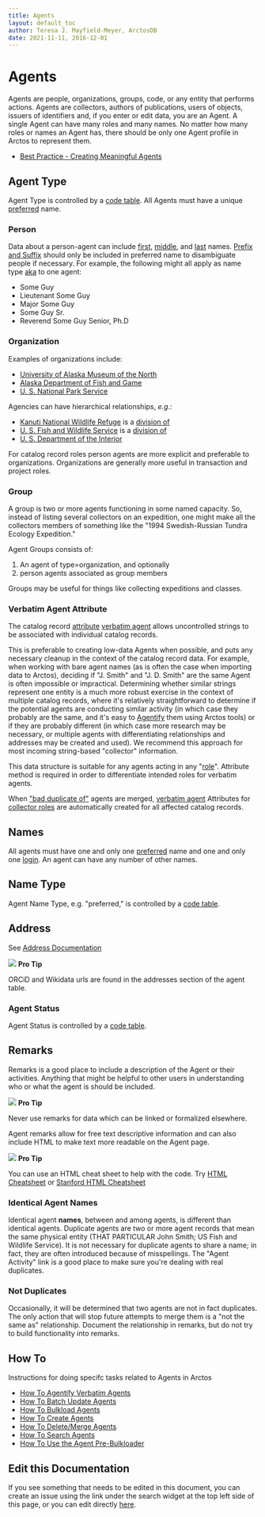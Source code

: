 ```yaml
---
title: Agents
layout: default_toc
author: Teresa J. Mayfield-Meyer, ArctosDB
date: 2021-11-11, 2016-12-01
---
```


# Agents

Agents are people, organizations, groups, code, or any entity that performs actions. Agents are collectors, authors of publications, users of objects, issuers of identifiers and, if you enter or edit data, you are an Agent. A single Agent can have many roles and many names. No matter how many roles or names an Agent has, there should be only one Agent profile in Arctos to represent them.

 - <a href="https://handbook.arctosdb.org/best_practices/Agents.html" target="_blank">Best Practice - Creating Meaningful Agents</a>

## Agent Type

Agent Type is controlled by a [code
table](http://arctos.database.museum/info/ctDocumentation.cfm?table=ctagent_type). All Agents must have a unique [preferred](https://arctos.database.museum/info/ctDocumentation.cfm?table=ctagent_name_type#preferred) name.

### Person

Data about a person-agent can include [first](https://arctos.database.museum/info/ctDocumentation.cfm?table=ctagent_name_type#first_name), [middle](https://arctos.database.museum/info/ctDocumentation.cfm?table=ctagent_name_type#middle_name), and [last](https://arctos.database.museum/info/ctDocumentation.cfm?table=ctagent_name_type#last_name) names. [Prefix and Suffix](http://en.wikipedia.org/wiki/Suffix_%28name%29#Generational_titles) should only be included in preferred name to disambiguate people if necessary. For example, the following might all apply as name type [aka](https://arctos.database.museum/info/ctDocumentation.cfm?table=ctagent_name_type#aka) to one agent:

-   Some Guy
-   Lieutenant Some Guy
-   Major Some Guy
-   Some Guy Sr.
-   Reverend Some Guy Senior, Ph.D

### Organization

Examples of organizations include:

-  [University of Alaska Museum of the North](https://arctos.database.museum/info/agentActivity.cfm?agent_id=3691)
-  [Alaska Department of Fish and Game](https://arctos.database.museum/info/agentActivity.cfm?agent_id=9)
-  [U. S. National Park Service](https://arctos.database.museum/info/agentActivity.cfm?agent_id=40)

Agencies can have hierarchical relationships, *e.g.*:

-  [Kanuti National Wildlife Refuge](https://arctos.database.museum/info/agentActivity.cfm?agent_id=27) is a [division of](https://arctos.database.museum/info/ctDocumentation.cfm?table=ctagent_relationship#division_of)
-  [U. S. Fish and Wildlife Service](https://arctos.database.museum/info/agentActivity.cfm?agent_id=3679) is a [division of](https://arctos.database.museum/info/ctDocumentation.cfm?table=ctagent_relationship#division_of)
-  [U. S. Department of the Interior](https://arctos.database.museum/info/agentActivity.cfm?agent_id=1012052)

For catalog record roles person agents are more explicit and preferable to organizations. Organizations are generally more useful in transaction and project roles.

### Group

A group is two or more agents functioning in some named capacity. So, instead of listing several collectors on an expedition, one might make all the collectors members of something like the "1994 Swedish-Russian Tundra Ecology Expedition."

Agent Groups consists of:

1.  An agent of type=organization, and optionally
2.  person agents associated as group members

Groups may be useful for things like collecting expeditions and classes.

### Verbatim Agent Attribute

The catalog record [attribute](/documentation/attributes) [verbatim agent](https://arctos.database.museum/info/ctDocumentation.cfm?table=ctattribute_type#verbatim_agent) allows uncontrolled strings to be associated with individual catalog records. 

This is preferable to creating low-data Agents when possible, and puts any necessary cleanup in the context of the catalog record data. For example, when working with bare agent names (as is often the case when importing data to Arctos), deciding if "J. Smith" and "J. D. Smith" are the same Agent is often impossible or impractical. Determining whether similar strings represent one entity is a much more robust exercise in the context of multiple catalog records, where it's relatively straightforward to determine if the potential agents are conducting similar activity (in which case they probably are the same, and it's easy to [Agentify](https://handbook.arctosdb.org/how_to/How-to-Agentify-Verbatim-Agents.html) them using Arctos tools) or if they are probably different (in which case more research may be necessary, or multiple agents with differentiating relationships and addresses may be created and used). We recommend this approach for most incoming string-based "collector" information.

This data structure is suitable for any agents acting in any "[role](https://arctos.database.museum/info/ctDocumentation.cfm?table=ctcollector_role)". Attribute method is required in order to differentiate intended roles for verbatim agents.  

When ["bad duplicate of"](https://arctos.database.museum/info/ctDocumentation.cfm?table=ctagent_relationship#bad_duplicate_of) agents are merged, [verbatim agent](https://arctos.database.museum/info/ctDocumentation.cfm?table=ctattribute_type#verbatim_agent) Attributes for [collector roles](https://arctos.database.museum/info/ctDocumentation.cfm?table=ctcollector_role) are automatically created for all affected catalog records.

## Names

All agents must have one and only one [preferred](https://arctos.database.museum/info/ctDocumentation.cfm?table=ctagent_name_type#preferred) name and one and only one [login](https://arctos.database.museum/info/ctDocumentation.cfm?table=ctagent_name_type#login). An agent can have any number of other names.

## Name Type

Agent Name Type, e.g. "preferred," is controlled by a [code
table](http://arctos.database.museum/info/ctDocumentation.cfm?table=ctagent_name_type).

## Address

See [Address Documentation](https://handbook.arctosdb.org/documentation/address.html)

![](https://raw.githubusercontent.com/ArctosDB/documentation-wiki/gh-pages/tutorial_images/Bear%20Pro.jpg) **Pro Tip** 

ORCiD and Wikidata urls are found in the addresses section of the agent table.

### Agent Status

Agent Status is controlled by a [code table](http://arctos.database.museum/info/ctDocumentation.cfm?table=CTAGENT_STATUS).

## Remarks

Remarks is a good place to include a description of the Agent or their activities. Anything that might be helpful to other users in understanding who or what the agent is should be included. 

![](https://raw.githubusercontent.com/ArctosDB/documentation-wiki/gh-pages/tutorial_images/Bear%20Pro.jpg) **Pro Tip**

Never use remarks for data which can be linked or formalized elsewhere.

Agent remarks allow for free text descriptive information and can also include HTML to make text more readable on the Agent page.

![](https://raw.githubusercontent.com/ArctosDB/documentation-wiki/gh-pages/tutorial_images/Bear%20Pro.jpg) **Pro Tip** 

You can use an HTML cheat sheet to help with the code. Try <a href="https://htmlcheatsheet.com/" target="_blank">HTML Cheatsheet</a> or <a href="https://web.stanford.edu/group/csp/cs21/htmlcheatsheet.pdf" target="_blank">Stanford HTML Cheatsheet</a>

### Identical Agent Names

Identical agent **names**, between and among agents, is different than identical agents. Duplicate agents are two or more agent records that mean the same physical entity (THAT PARTICULAR John Smith; US Fish and Wildlife Service). It is not necessary for duplicate agents to share a name; in fact, they are often introduced because of misspellings. The "Agent Activity" link is a good place to make sure you're dealing with real duplicates.

### Not Duplicates

Occasionally, it will be determined that two agents are not in fact duplicates. The only action that will stop future attempts to merge them is a "not the same as" relationship. Document the relationship in remarks, but do not try to build functionality into remarks.

## How To

Instructions for doing specifc tasks related to Agents in Arctos

 - [How To Agentify Verbatim Agents](https://handbook.arctosdb.org/how_to/How-to-Agentify-Verbatim-Agents.html)
 - [How To Batch Update Agents](https://handbook.arctosdb.org/how_to/How-to-Batch-Update-Agents.html)
 - [How To Bulkload Agents](https://handbook.arctosdb.org/how_to/How-to-Bulkload-Agents.html)
 - [How To Create Agents](https://handbook.arctosdb.org/how_to/How-to-Create-Agents.html)
 - [How To Delete/Merge Agents](https://handbook.arctosdb.org/how_to/How_to_Delete_Agents.html)
 - [How To Search Agents](https://handbook.arctosdb.org/how_to/How-to-Search-Agents.html)
 - [How To Use the Agent Pre-Bulkloader](https://handbook.arctosdb.org/how_to/How-to-deal-with-Agent-Bulkloader-results.html)

## Edit this Documentation

If you see something that needs to be edited in this document, you can create an issue using the link under the search widget at the top left side of this page, or you can edit directly <a href="https://github.com/ArctosDB/documentation-wiki/edit/gh-pages/_documentation/agent.markdown" target="_blank">here</a>.
